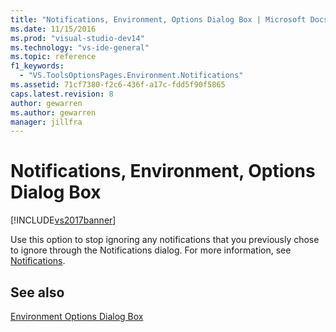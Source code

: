 ```yaml
---
title: "Notifications, Environment, Options Dialog Box | Microsoft Docs"
ms.date: 11/15/2016
ms.prod: "visual-studio-dev14"
ms.technology: "vs-ide-general"
ms.topic: reference
f1_keywords: 
  - "VS.ToolsOptionsPages.Environment.Notifications"
ms.assetid: 71cf7380-f2c6-436f-a17c-fdd5f90f5865
caps.latest.revision: 8
author: gewarren
ms.author: gewarren
manager: jillfra
---
```

# Notifications, Environment, Options Dialog Box
[!INCLUDE[vs2017banner](../../includes/vs2017banner.md)]

Use this option to stop ignoring any notifications that you previously chose to ignore through the Notifications dialog. For more information, see [Notifications](../../ide/visual-studio-notifications.md).  
  
## See also  
 [Environment Options Dialog Box](../../ide/reference/environment-options-dialog-box.md)
